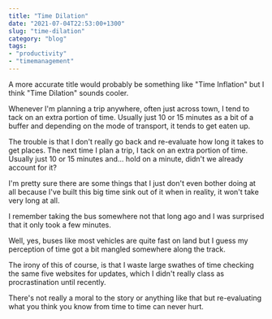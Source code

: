 ```yaml
---
title: "Time Dilation"
date: "2021-07-04T22:53:00+1300"
slug: "time-dilation"
category: "blog"
tags:
- "productivity"
- "timemanagement"
---
```


A more accurate title would probably be something like "Time Inflation" but I think "Time Dilation" sounds cooler.

Whenever I'm planning a trip anywhere, often just across town, I tend to tack on an extra portion of time. Usually just 10 or 15 minutes as a bit of a buffer and depending on the mode of transport, it tends to get eaten up.

The trouble is that I don't really go back and re-evaluate how long it takes to get places. The next time I plan a trip, I tack on an extra portion of time. Usually just 10 or 15 minutes and... hold on a minute, didn't we already account for it?

I'm pretty sure there are some things that I just don't even bother doing at all because I've built this big time sink out of it when in reality, it won't take very long at all.

I remember taking the bus somewhere not that long ago and I was surprised that it only took a few minutes.

Well, yes, buses like most vehicles are quite fast on land but I guess my perception of time got a bit mangled somewhere along the track.

The irony of this of course, is that I waste large swathes of time checking the same five websites for updates, which I didn't really class as procrastination until recently.

There's not really a moral to the story or anything like that but re-evaluating what you think you know from time to time can never hurt.
